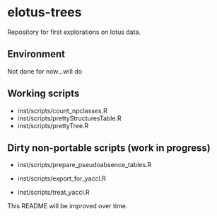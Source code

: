 # elotus-trees

Repository for first explorations on lotus data.

## Environment

Not done for now...will do

## Working scripts

- inst/scripts/count_npclasses.R
- inst/scripts/prettyStructuresTable.R
- inst/scripts/prettyTree.R

## Dirty non-portable scripts (work in progress)

- inst/scripts/prepare_pseudoabsence_tables.R

- inst/scripts/export_for_yaccl.R
- inst/scripts/treat_yaccl.R

This README will be improved over time.